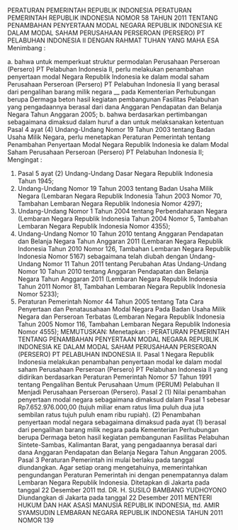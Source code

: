  PERATURAN PEMERINTAH REPUBLIK INDONESIA PERATURAN PEMERINTAH REPUBLIK INDONESIA NOMOR 58 TAHUN 2011 TENTANG PENAMBAHAN PENYERTAAN MODAL NEGARA REPUBLIK INDONESIA KE DALAM MODAL SAHAM PERUSAHAAN PERSEROAN (PERSERO) PT PELABUHAN INDONESIA II
DENGAN RAHMAT TUHAN YANG MAHA ESA
Menimbang :

a. bahwa untuk memperkuat struktur permodalan Perusahaan Perseroan (Persero) PT Pelabuhan Indonesia II, perlu melakukan penambahan penyertaan modal Negara Republik Indonesia ke dalam modal saham Perusahaan Perseroan (Persero) PT Pelabuhan Indonesia II yang berasal dari pengalihan barang milik negara __ pada Kementerian Perhubungan berupa Dermaga beton hasil kegiatan pembangunan Fasilitas Pelabuhan yang pengadaannya berasal dari dana Anggaran Pendapatan dan Belanja Negara Tahun Anggaran 2005;
b. bahwa berdasarkan pertimbangan sebagaimana dimaksud dalam huruf a dan untuk melaksanakan ketentuan Pasal 4 ayat (4) Undang-Undang Nomor 19 Tahun 2003 tentang Badan Usaha Milik Negara, perlu menetapkan Peraturan Pemerintah tentang Penambahan Penyertaan Modal Negara Republik Indonesia ke dalam Modal Saham Perusahaan Perseroan (Persero) PT Pelabuhan Indonesia II;
Mengingat :

1. Pasal 5 ayat (2) Undang-Undang Dasar Negara Republik Indonesia Tahun 1945;
2. Undang-Undang Nomor 19 Tahun 2003 tentang Badan Usaha Milik Negara (Lembaran Negara Republik Indonesia Tahun 2003 Nomor 70, Tambahan Lembaran Negara Republik Indonesia Nomor 4297);
3. Undang-Undang Nomor 1 Tahun 2004 tentang Perbendaharaan Negara (Lembaran Negara Republik Indonesia Tahun 2004 Nomor 5, Tambahan Lembaran Negara Republik Indonesia Nomor 4355);
4. Undang-Undang Nomor 10 Tahun 2010 tentang Anggaran Pendapatan dan Belanja Negara Tahun Anggaran 2011 (Lembaran Negara Republik Indonesia Tahun 2010 Nomor 126, Tambahan Lembaran Negara Republik Indonesia Nomor 5167) sebagaimana telah diubah dengan Undang-Undang Nomor 11 Tahun 2011 tentang Perubahan Atas Undang-Undang Nomor 10 Tahun 2010 tentang Anggaran Pendapatan dan Belanja Negara Tahun Anggaran 2011 (Lembaran Negara Republik Indonesia Tahun 2011 Nomor 81, Tambahan Lembaran Negara Republik Indonesia Nomor 5233);
5. Peraturan Pemerintah Nomor 44 Tahun 2005 tentang Tata Cara Penyertaan dan Penatausahaan Modal Negara Pada Badan Usaha Milik Negara dan Perseroan Terbatas (Lembaran Negara Republik Indonesia Tahun 2005 Nomor 116, Tambahan Lembaran Negara Republik Indonesia Nomor 4555);
MEMUTUSKAN:
 Menetapkan : PERATURAN PEMERINTAH TENTANG PENAMBAHAN PENYERTAAN MODAL NEGARA REPUBLIK INDONESIA KE DALAM MODAL SAHAM PERUSAHAAN PERSEROAN (PERSERO) PT PELABUHAN INDONESIA II.
Pasal 1
Negara Republik Indonesia melakukan penambahan penyertaan modal ke dalam modal saham Perusahaan Perseroan (Persero) PT Pelabuhan Indonesia II yang didirikan berdasarkan Peraturan Pemerintah Nomor 57 Tahun 1991 tentang Pengalihan Bentuk Perusahaan Umum (PERUM) Pelabuhan II Menjadi Perusahaan Perseroan (Persero).
Pasal 2
(1) Nilai penambahan penyertaan modal negara sebagaimana dimaksud dalam Pasal 1 sebesar Rp7.652.976.000,00 (tujuh miliar enam ratus lima puluh dua juta sembilan ratus tujuh puluh enam ribu rupiah).
(2) Penambahan penyertaan modal negara sebagaimana dimaksud pada ayat (1) berasal dari pengalihan barang milik negara pada Kementerian Perhubungan berupa Dermaga beton hasil kegiatan pembangunan Fasilitas Pelabuhan Sintete-Sambas, Kalimantan Barat, yang pengadaannya berasal dari dana Anggaran Pendapatan dan Belanja Negara Tahun Anggaran 2005.
Pasal 3
Peraturan Pemerintah ini mulai berlaku pada tanggal diundangkan.
Agar setiap orang mengetahuinya, memerintahkan pengundangan Peraturan Pemerintah ini dengan penempatannya dalam Lembaran Negara Republik Indonesia. Ditetapkan di Jakarta pada tanggal 22 Desember 2011 ttd. DR. H. SUSILO BAMBANG YUDHOYONO Diundangkan di Jakarta pada tanggal 22 Desember 2011 MENTERI HUKUM DAN HAK ASASI MANUSIA REPUBLIK INDONESIA, ttd. AMIR SYAMSUDIN LEMBARAN NEGARA REPUBLIK INDONESIA TAHUN 2011 NOMOR 139